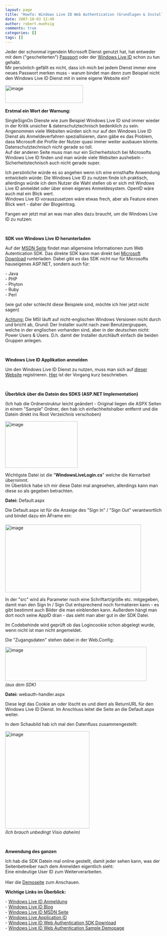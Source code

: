 ```yaml
---
layout: page
title: "HowTo: Windows Live ID Web Authentication (Grundlagen & Installation)"
date: 2007-10-03 12:49
author: robert.muehsig
comments: true
categories: []
tags: []
---
```

<p>Jeder der schonmal irgendein Microsoft Dienst genutzt hat, hat entweder mit dem ("gescheiterten") <a href="http://de.wikipedia.org/wiki/Microsoft_Passport-Netzwerk" target="_blank">Passport</a> oder der <a title="Registrierung" href="https://accountservices.passport.net/reg.srf?sl=1&amp;lc=1031" target="_blank">Windows Live ID</a> schon zu tun gehabt.<br>Mir persönlich gefällt es nicht, dass ich mich bei jedem Dienst immer eine neues Passwort merken muss - warum bindet man denn zum Beispiel nicht den Windows Live ID Dienst mit in seine eigene Website ein?</p> <p><a href="{{BASE_PATH}}/assets/wp-images/image32.png" atomicselection="true"><a href="{{BASE_PATH}}/assets/wp-images/image38.png" atomicselection="true"><img style="border-right: 0px; border-top: 0px; border-left: 0px; border-bottom: 0px" height="57" alt="image" src="{{BASE_PATH}}/assets/wp-images/image-thumb31.png" width="250" border="0"></a></a>&nbsp;</p> <p><strong>Erstmal ein Wort der Warnung:</strong></p> <p>SingleSignOn Dienste wie zum Beispiel Windows Live ID sind immer wieder in der Kritik unsicher &amp; datenschutztechnisch bedenklich&nbsp;zu sein. Angenommen viele Websiten würden sich nur auf den Windows Live ID Dienst als Anmeldeverfahren speziallisieren, dann gäbe es das Problem, dass Microsoft die Profile der Nutzer quasi immer weiter ausbauen könnte. Datenschutztechnisch nicht gerade so toll.<br>Auf der anderen Seite muss man nur ein Sicherheitsloch bei Microsofts Windows Live ID finden und man würde viele Websiten aushebeln - Sicherheitstechnisch auch nicht gerade super.</p> <p>Ich persönliche würde es so angehen wenn ich eine ernsthafte Anwendung entwickeln würde: Die Windows Live ID zu nutzen finde ich praktisch, allerdings würde ich dem Nutzer die Wahl stellen ob er sich mit Windows Live ID anmeldet oder über einen eigenes Anmeldesystem. OpenID wäre auch mal ein Blick wert.<br>Windows Live ID vorauszusetzen wäre etwas frech, aber als Feature einen Blick wert - daher der Blogeintrag.</p> <p>Fangen wir jetzt mal an was man alles dazu braucht, um die Windows Live ID zu nutzen:</p> <p>&nbsp;</p> <p><strong>SDK von Windows Live ID herunterladen</strong></p> <p>Auf der <a title="Windows Live ID Web Authentication" href="http://msdn2.microsoft.com/de-de/library/bb676633.aspx" target="_blank">MSDN Seite</a>&nbsp;findet man allgemeine Informationen zum Web Autentication SDK. Das direkte SDK kann man direkt bei <a title="Windows Live ID SDK Microsoft Download" href="http://www.microsoft.com/downloads/details.aspx?FamilyId=8BA187E5-3630-437D-AFDF-59AB699A483D&amp;displaylang=en" target="_blank">Microsoft Download</a> runterladen. Dabei gibt es das SDK nicht nur für Microsofts hauseigenes ASP.NET, sondern auch für:</p> <p>- Java<br>- PHP<br>- Phyton<br>- Ruby<br>- Perl</p> <p>(wie gut oder schlecht diese Beispiele sind, möchte ich hier jetzt nicht sagen)</p> <p><u>Achtung:</u> Die MSI läuft auf nicht-englischen Windows Versionen nicht durch und bricht ab, Grund: Der Installer sucht nach zwei Benutzergruppen, welche in der englischen vorhanden sind, aber in der deutschen nicht: Power Users &amp; Users. D.h. damit der Installer durchläuft einfach die beiden Gruppen anlegen.</p> <p>&nbsp;</p> <p><strong>Windows Live ID Applikation anmelden</strong></p> <p>Um den Windows Live ID Dienst zu nutzen, muss man sich auf <a href="https://msm.live.com/app/default.aspx" target="_blank">dieser Website</a> registrieren. <a href="http://msdn2.microsoft.com/de-de/library/bb676626.aspx" target="_blank">Hier</a> ist der Vorgang kurz beschrieben.</p> <p>&nbsp;</p> <p><strong>Überblick über die Datein des SDKS (ASP.NET Implementation)</strong></p> <p>(Ich hab die Ordnerstruktur leicht geändert - Original liegen die ASPX Seiten in einem "Sample" Ordner, den hab ich einfachheitshalber entfernt und die Datein direkt ins Root Verzeichnis verschoben)</p> <p><a href="{{BASE_PATH}}/assets/wp-images/image33.png" atomicselection="true"><img style="border-right: 0px; border-top: 0px; border-left: 0px; border-bottom: 0px" height="150" alt="image" src="{{BASE_PATH}}/assets/wp-images/image-thumb32.png" width="233" border="0"></a> </p> <p>Wichtigste Datei ist die "<strong>WindowsLiveLogin.cs</strong>" welche die Kernarbeit übernimmt.<br>Im Überblick habe ich mir diese Datei mal angesehen, allerdings kann man diese so als gegeben betrachten.</p> <p><strong>Datei:</strong> Default.aspx</p> <p>Die Default.aspx ist für die Anzeige des "Sign In" / "Sign Out" verantwortlich und bindet dazu ein ÃFrame ein:</p> <p><a href="{{BASE_PATH}}/assets/wp-images/image34.png" atomicselection="true"><img style="border-right: 0px; border-top: 0px; border-left: 0px; border-bottom: 0px" height="218" alt="image" src="{{BASE_PATH}}/assets/wp-images/image-thumb33.png" width="437" border="0"></a> </p> <p>In der "src" wird als Parameter noch eine Schriftart/größe etc. mitgegeben, damit man den Sign In / Sign Out entsprechend noch formatieren kann - es gibt bestimmt auch Bilder die man einblenden kann. Außerdem hängt man dort noch seine AppID dran - das sieht man aber gut in der SDK Datei.</p> <p>Im Codebehinde wird geprüft ob das Logincookie schon abgelegt wurde, wenn nicht ist man nicht angemeldet.</p> <p>Die "Zugangsdaten" stehen dabei in der Web.Config:</p> <p><a href="{{BASE_PATH}}/assets/wp-images/image35.png" atomicselection="true"><img style="border-right: 0px; border-top: 0px; border-left: 0px; border-bottom: 0px" height="110" alt="image" src="{{BASE_PATH}}/assets/wp-images/image-thumb34.png" width="455" border="0"></a>&nbsp; <br><em>(aus dem SDK)</em></p> <p><strong>Datei:</strong> webauth-handler.aspx</p> <p>Diese legt das Cookie an oder löscht es und dient als ReturnURL für den Windows Live ID Dienst. Im Anschluss leitet die Seite an die Default.aspx weiter.</p> <p>In dem Schaubild hab ich mal den Datenfluss zusammengestellt:</p> <p><a href="{{BASE_PATH}}/assets/wp-images/image36.png" atomicselection="true"><img style="border-right: 0px; border-top: 0px; border-left: 0px; border-bottom: 0px" height="313" alt="image" src="{{BASE_PATH}}/assets/wp-images/image-thumb35.png" width="271" border="0"></a>&nbsp;<br><em>(Ich brauch unbedingt Visio daheim)</em></p> <p>&nbsp;</p> <p><strong>Anwendung des ganzen</strong></p> <p>Ich hab die SDK Datein mal online gestellt, damit jeder sehen kann, was der Seitenbetreiber nach dem Anmelden eigentlich sieht:<br>Eine eindeutige User ID zum Weiterverarbeiten.<br><br>Hier die <a href="http://www.code-developer.de/democode/windowsliveid/default.aspx" target="_blank">Demoseite</a> zum&nbsp;Anschauen.&nbsp;</p> <p><strong>Wichtige Links im Überblick:</strong></p> <p>- <a title="Windows Live ID Anmeldung" href="https://accountservices.passport.net/reg.srf?sl=1&amp;lc=1031" target="_blank">Windows Live ID Anmeldung</a><br>- <a title="Windows Live ID Blog" href="http://winliveid.spaces.live.com/" target="_blank">Windows Live ID Blog</a><br>- <a title="Windows Live ID MSDN" href="http://msdn2.microsoft.com/de-de/library/bb676633.aspx" target="_blank">Windows Live ID MSDN Seite</a><br>- <a href="https://msm.live.com/app/default.aspx" target="_blank">Windows Live Application ID</a><br>- <a href="http://www.microsoft.com/downloads/details.aspx?FamilyId=8BA187E5-3630-437D-AFDF-59AB699A483D&amp;displaylang=en" target="_blank">Windows Live ID Web Authentication SDK Download</a><br>- <a href="http://www.code-developer.de/democode/windowsliveid/default.aspx" target="_blank">Windows Live ID Web Authentication Sample Demopage</a></p>
